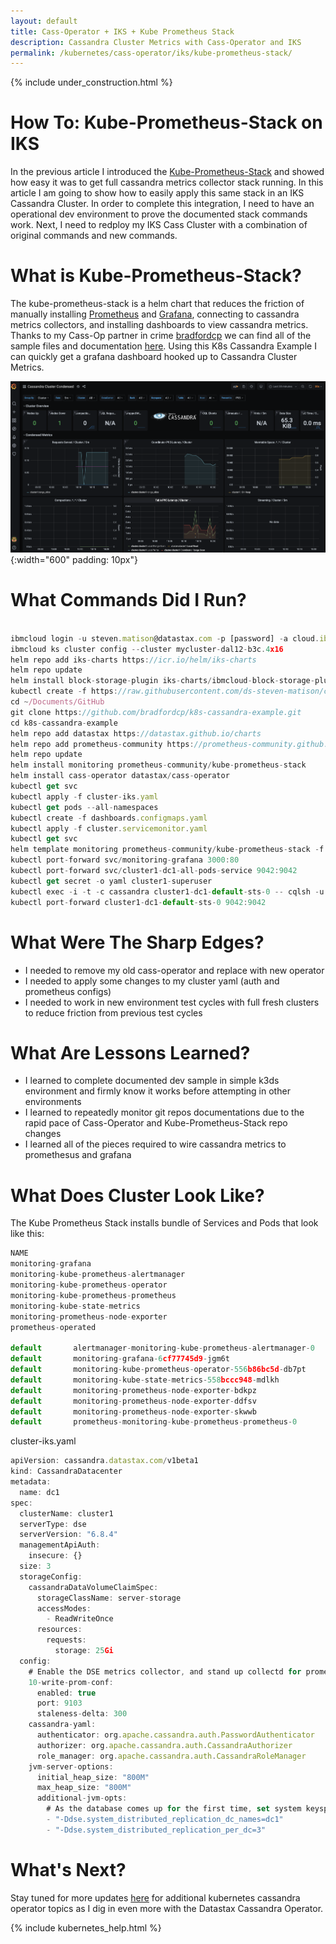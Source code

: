 ```yaml
---
layout: default
title: Cass-Operator + IKS + Kube Prometheus Stack
description: Cassandra Cluster Metrics with Cass-Operator and IKS
permalink: /kubernetes/cass-operator/iks/kube-prometheus-stack/
---
```


{% include under_construction.html %}

# How To: Kube-Prometheus-Stack on IKS

In the previous article I introduced the [Kube-Prometheus-Stack](/kubernetes/cass-operator/kube-prometheus-stack/) and showed how easy it was to get full cassandra metrics collector stack running.  In this article I am going to show how to easily apply this same stack in an IKS Cassandra Cluster.   In order to complete this integration, I need to have an operational dev environment to prove the documented stack commands work.  Next, I need to redploy my IKS Cass Cluster with a combination of original commands and new commands.

# What is Kube-Prometheus-Stack?

The kube-prometheus-stack is a helm chart that reduces the friction of manually installing [Prometheus](https://prometheus.io/) and [Grafana](https://grafana.com/), connecting to cassandra metrics collectors, and installing dashboards to view cassandra metrics.  Thanks to my Cass-Op partner in crime [bradfordcp](https://github.com/bradfordcp) we can find all of the sample files and documentation [here](https://github.com/bradfordcp/k8s-cassandra-example).  Using this K8s Cassandra Example I can quickly get a grafana dashboard hooked up to Cassandra Cluster Metrics.

![Grafana](/assets/images/grafana_cassandra_metrics.png){:width="600" padding: 10px"}

# What Commands Did I Run?

```js

ibmcloud login -u steven.matison@datastax.com -p [password] -a cloud.ibm.com -r us-south -g Default
ibmcloud ks cluster config --cluster mycluster-dal12-b3c.4x16
helm repo add iks-charts https://icr.io/helm/iks-charts
helm repo update
helm install block-storage-plugin iks-charts/ibmcloud-block-storage-plugin -n cass-operator
kubectl create -f https://raw.githubusercontent.com/ds-steven-matison/cass-operator/master/operator/k8s-flavors/iks/storage-block.yaml
cd ~/Documents/GitHub 
git clone https://github.com/bradfordcp/k8s-cassandra-example.git 
cd k8s-cassandra-example
helm repo add datastax https://datastax.github.io/charts
helm repo add prometheus-community https://prometheus-community.github.io/helm-charts
helm repo update
helm install monitoring prometheus-community/kube-prometheus-stack
helm install cass-operator datastax/cass-operator
kubectl get svc
kubectl apply -f cluster-iks.yaml
kubectl get pods --all-namespaces
kubectl create -f dashboards.configmaps.yaml
kubectl apply -f cluster.servicemonitor.yaml
kubectl get svc
helm template monitoring prometheus-community/kube-prometheus-stack -f monitoring.values.yaml
kubectl port-forward svc/monitoring-grafana 3000:80
kubectl port-forward svc/cluster1-dc1-all-pods-service 9042:9042
kubectl get secret -o yaml cluster1-superuser
kubectl exec -i -t -c cassandra cluster1-dc1-default-sts-0 -- cqlsh -u cluster1-superuser -p [password]
kubectl port-forward cluster1-dc1-default-sts-0 9042:9042
```

# What Were The Sharp Edges?

*   I needed to remove my old cass-operator and replace with new operator
*   I needed to apply some changes to my cluster yaml (auth and prometheus configs)
*	I needed to work in new environment test cycles with full fresh clusters to reduce friction from previous test cycles

# What Are Lessons Learned?

*   I learned to complete documented dev sample in simple k3ds environment and firmly know it works before attempting in other environments
*   I learned to repeatedly monitor git repos documentations due to the rapid pace of Cass-Operator and Kube-Prometheus-Stack repo changes
*   I learned all of the pieces required to wire cassandra metrics to promethesus and grafana

# What Does Cluster Look Like?

The Kube Prometheus Stack installs bundle of Services and Pods that look like this:

```js
NAME                                      
monitoring-grafana                       
monitoring-kube-prometheus-alertmanager
monitoring-kube-prometheus-operator
monitoring-kube-prometheus-prometheus
monitoring-kube-state-metrics
monitoring-prometheus-node-exporter
prometheus-operated

default       alertmanager-monitoring-kube-prometheus-alertmanager-0
default       monitoring-grafana-6cf77745d9-jgm6t
default       monitoring-kube-prometheus-operator-556b86bc5d-db7pt
default       monitoring-kube-state-metrics-558bccc948-mdlkh
default       monitoring-prometheus-node-exporter-bdkpz
default       monitoring-prometheus-node-exporter-ddfsv
default       monitoring-prometheus-node-exporter-skwwb
default       prometheus-monitoring-kube-prometheus-prometheus-0
```

cluster-iks.yaml
```js
apiVersion: cassandra.datastax.com/v1beta1
kind: CassandraDatacenter
metadata:
  name: dc1
spec:
  clusterName: cluster1
  serverType: dse
  serverVersion: "6.8.4"
  managementApiAuth:
    insecure: {}
  size: 3
  storageConfig:
    cassandraDataVolumeClaimSpec:
      storageClassName: server-storage
      accessModes:
        - ReadWriteOnce
      resources:
        requests:
          storage: 25Gi
  config:    
    # Enable the DSE metrics collector, and stand up collectd for prometheus to scrape
    10-write-prom-conf:
      enabled: true
      port: 9103
      staleness-delta: 300
    cassandra-yaml:
      authenticator: org.apache.cassandra.auth.PasswordAuthenticator
      authorizer: org.apache.cassandra.auth.CassandraAuthorizer
      role_manager: org.apache.cassandra.auth.CassandraRoleManager
    jvm-server-options:
      initial_heap_size: "800M"
      max_heap_size: "800M"
      additional-jvm-opts:
        # As the database comes up for the first time, set system keyspaces to RF=3
        - "-Ddse.system_distributed_replication_dc_names=dc1"
        - "-Ddse.system_distributed_replication_per_dc=3"
```

# What's Next?

Stay tuned for more updates [here](/kubernetes/cass-operator/) for additional kubernetes cassandra operator topics as I dig in even more with the Datastax Cassandra Operator. 

{% include kubernetes_help.html %}